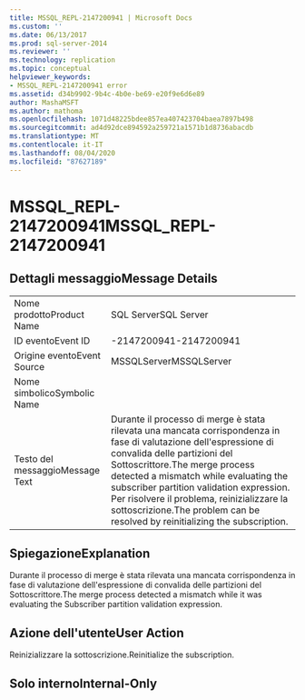 ```yaml
---
title: MSSQL_REPL-2147200941 | Microsoft Docs
ms.custom: ''
ms.date: 06/13/2017
ms.prod: sql-server-2014
ms.reviewer: ''
ms.technology: replication
ms.topic: conceptual
helpviewer_keywords:
- MSSQL_REPL-2147200941 error
ms.assetid: d34b9902-9b4c-4b0e-be69-e20f9e6d6e89
author: MashaMSFT
ms.author: mathoma
ms.openlocfilehash: 1071d48225bdee857ea407423704baea7897b498
ms.sourcegitcommit: ad4d92dce894592a259721a1571b1d8736abacdb
ms.translationtype: MT
ms.contentlocale: it-IT
ms.lasthandoff: 08/04/2020
ms.locfileid: "87627189"
---
```

# <a name="mssql_repl-2147200941"></a><span data-ttu-id="06c4a-102">MSSQL_REPL-2147200941</span><span class="sxs-lookup"><span data-stu-id="06c4a-102">MSSQL_REPL-2147200941</span></span>
    
## <a name="message-details"></a><span data-ttu-id="06c4a-103">Dettagli messaggio</span><span class="sxs-lookup"><span data-stu-id="06c4a-103">Message Details</span></span>  
  
|||  
|-|-|  
|<span data-ttu-id="06c4a-104">Nome prodotto</span><span class="sxs-lookup"><span data-stu-id="06c4a-104">Product Name</span></span>|<span data-ttu-id="06c4a-105">SQL Server</span><span class="sxs-lookup"><span data-stu-id="06c4a-105">SQL Server</span></span>|  
|<span data-ttu-id="06c4a-106">ID evento</span><span class="sxs-lookup"><span data-stu-id="06c4a-106">Event ID</span></span>|<span data-ttu-id="06c4a-107">-2147200941</span><span class="sxs-lookup"><span data-stu-id="06c4a-107">-2147200941</span></span>|  
|<span data-ttu-id="06c4a-108">Origine evento</span><span class="sxs-lookup"><span data-stu-id="06c4a-108">Event Source</span></span>|<span data-ttu-id="06c4a-109">MSSQLServer</span><span class="sxs-lookup"><span data-stu-id="06c4a-109">MSSQLServer</span></span>|  
|<span data-ttu-id="06c4a-110">Nome simbolico</span><span class="sxs-lookup"><span data-stu-id="06c4a-110">Symbolic Name</span></span>||  
|<span data-ttu-id="06c4a-111">Testo del messaggio</span><span class="sxs-lookup"><span data-stu-id="06c4a-111">Message Text</span></span>|<span data-ttu-id="06c4a-112">Durante il processo di merge è stata rilevata una mancata corrispondenza in fase di valutazione dell'espressione di convalida delle partizioni del Sottoscrittore.</span><span class="sxs-lookup"><span data-stu-id="06c4a-112">The merge process detected a mismatch while evaluating the subscriber partition validation expression.</span></span> <span data-ttu-id="06c4a-113">Per risolvere il problema, reinizializzare la sottoscrizione.</span><span class="sxs-lookup"><span data-stu-id="06c4a-113">The problem can be resolved by reinitializing the subscription.</span></span>|  
  
## <a name="explanation"></a><span data-ttu-id="06c4a-114">Spiegazione</span><span class="sxs-lookup"><span data-stu-id="06c4a-114">Explanation</span></span>  
 <span data-ttu-id="06c4a-115">Durante il processo di merge è stata rilevata una mancata corrispondenza in fase di valutazione dell'espressione di convalida delle partizioni del Sottoscrittore.</span><span class="sxs-lookup"><span data-stu-id="06c4a-115">The merge process detected a mismatch while it was evaluating the Subscriber partition validation expression.</span></span>  
  
## <a name="user-action"></a><span data-ttu-id="06c4a-116">Azione dell'utente</span><span class="sxs-lookup"><span data-stu-id="06c4a-116">User Action</span></span>  
 <span data-ttu-id="06c4a-117">Reinizializzare la sottoscrizione.</span><span class="sxs-lookup"><span data-stu-id="06c4a-117">Reinitialize the subscription.</span></span>  
  
## <a name="internal-only"></a><span data-ttu-id="06c4a-118">Solo interno</span><span class="sxs-lookup"><span data-stu-id="06c4a-118">Internal-Only</span></span>  
  
